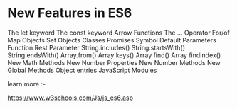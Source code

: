 <h1>New Features in ES6</h1>
The let keyword
The const keyword
Arrow Functions
The ... Operator
For/of
Map Objects
Set Objects
Classes
Promises
Symbol
Default Parameters
Function Rest Parameter
String.includes()
String.startsWith()
String.endsWith()
Array.from()
Array keys()
Array find()
Array findIndex()
New Math Methods
New Number Properties
New Number Methods
New Global Methods
Object entries
JavaScript Modules



learn more :-

https://www.w3schools.com/Js/js_es6.asp